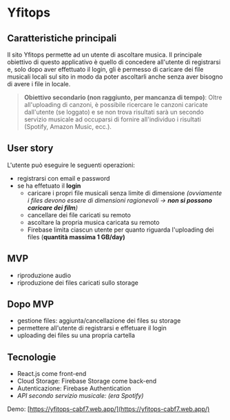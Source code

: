 # Yfitops

## Caratteristiche principali
Il sito Yfitops permette ad un utente di ascoltare musica. Il principale obiettivo di questo applicativo è quello di concedere all'utente di registrarsi
e, solo dopo aver effettuato il login, gli è permesso di caricare dei file musicali locali sul sito in modo da poter ascoltarli anche senza aver bisogno di
avere i file in locale. 

>**Obiettivo secondario (non raggiunto, per mancanza di tempo)**: Oltre all'uploading di canzoni, è possibile ricercare le canzoni caricate dall'utente (se loggato) e se non trova risultati sarà un secondo servizio musicale ad occuparsi di fornire all'individuo i risultati (Spotify, Amazon Music, ecc.).


## User story
L'utente può eseguire le seguenti operazioni:
  * registrarsi con email e password
  * se ha effetuato il **login**
    * caricare i propri file musicali senza limite di dimensione *(ovviamente i files devono essere di dimensioni ragionevoli -> **non si possono caricare dei film**)*
    * cancellare dei file caricati su remoto
    * ascoltare la propria musica caricata su remoto
    * Firebase limita ciascun utente per quanto riguarda l'uploading dei files (**quantità massima 1 GB/day)**
  
## MVP
  * riproduzione audio
  * riproduzione dei files caricati sullo storage
## Dopo MVP
  * gestione files: aggiunta/cancellazione dei files su storage
  * permettere all'utente di registrarsi e effetuare il login
  * uploading dei files su una propria cartella

## Tecnologie
* React.js come front-end
* Cloud Storage: Firebase Storage come back-end 
* Autenticazione: Firebase Authentication
* *API secondo servizio musicale: (era Spotify)*

Demo: [https://yfitops-cabf7.web.app/](https://yfitops-cabf7.web.app/)
